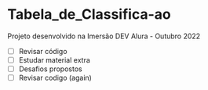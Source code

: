 # Tabela_de_Classifica-ao
Projeto desenvolvido na Imersão DEV Alura - Outubro 2022


- [ ] Revisar código
- [ ] Estudar material extra
- [ ] Desafios propostos
- [ ] Revisar codigo (again)
